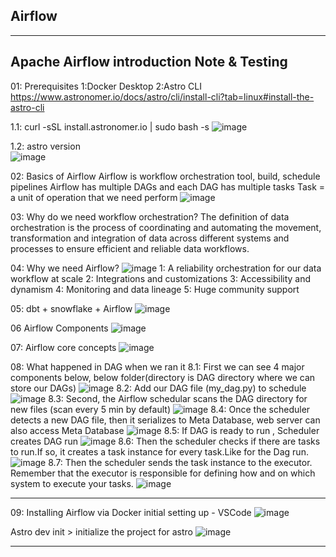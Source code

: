 ## Airflow
------------------------------------------
Apache Airflow introduction Note & Testing 
-------------------------------------------
01: Prerequisites 
        1:Docker Desktop
        2:Astro CLI  
        https://www.astronomer.io/docs/astro/cli/install-cli?tab=linux#install-the-astro-cli 
            
1.1: curl -sSL install.astronomer.io | sudo bash -s
            ![image](https://github.com/user-attachments/assets/fcb83949-b594-4dd0-9aac-d5fe8e9ee559)
        
1.2: astro version  
            ![image](https://github.com/user-attachments/assets/6fac962b-0f42-4d52-a534-615e476a2033)


02: Basics of Airflow 
            Airflow is workflow orchestration tool, build, schedule pipelines 
            Airflow has multiple DAGs and each DAG has multiple tasks 
            Task = a unit of operation that we  need perform 
            ![image](https://github.com/user-attachments/assets/adf2a9e1-bccc-4f6b-8286-4abfa750e18e) 
            

03: Why do we need workflow orchestration? 
        The definition of data orchestration is the process of coordinating and automating the movement, 
        transformation and integration of data across different systems and processes to ensure efficient
        and reliable data workflows. 

04: Why we need Airflow?
        ![image](https://github.com/user-attachments/assets/e0a3c0c2-1aa2-434d-a7ec-f853544efb3c) 
         1: A reliability orchestration for our data workflow at scale
         2: Integrations and customizations
         3: Accessibility and dynamism
         4: Monitoring and data lineage
         5: Huge community support
         
05: dbt + snowflake + Airflow 
        ![image](https://github.com/user-attachments/assets/4843d502-d5f3-4502-b3af-f9ee4d2eb0ad)
        
06 Airflow Components 
        ![image](https://github.com/user-attachments/assets/c17b8697-eaef-4dce-84f5-9cffa1a0894c)

07: Airflow core concepts
        ![image](https://github.com/user-attachments/assets/206ad3e7-c23a-4287-872b-5b98d53f4936)

 08:  What happened in DAG when we ran it
         8.1: First we can see 4 major components below, below folder(directory is DAG directory where we can store our DAGs)
                 ![image](https://github.com/user-attachments/assets/517556ab-46fd-4d78-aed8-0e4929d9894d)
        8.2: Add our DAG file (my_dag.py) to schedule 
                 ![image](https://github.com/user-attachments/assets/8504fa2f-65e0-4e16-8cb1-8c72e099759f)
        8.3: Second, the Airflow schedular scans the DAG directory for new files (scan every 5 min by default)
                ![image](https://github.com/user-attachments/assets/cfb1d35c-2962-4aa2-b68c-f01ee42c4192)
        8.4: Once the scheduler detects a new DAG file, then it serializes to Meta Database, web server can also access Meta Database
                ![image](https://github.com/user-attachments/assets/075c9fcd-5102-4710-b8b1-9e40b8a0725a)
        8.5: If DAG is ready to run , Scheduler creates DAG run
                ![image](https://github.com/user-attachments/assets/d6fb890a-2c33-43ab-9741-08fa9efcb91a)
        8.6: Then the scheduler checks if there are tasks to run.If so, it creates a task instance for every task.Like for the Dag run.
                ![image](https://github.com/user-attachments/assets/c3c7cc0d-6cc1-42ad-88bb-bcc5189f9269) 
        8.7: Then the scheduler sends the task instance to the executor. Remember that the executor is responsible for defining how and on which system to execute your 
             tasks.
                ![image](https://github.com/user-attachments/assets/b52122b6-e361-47e5-85d7-7723241f0505)

-----------------------------------------------------------------------------------------------------------------------------------------------------------------
09: Installing Airflow via Docker
initial setting up - VSCode
![image](https://github.com/user-attachments/assets/363ea0db-fd66-4205-b893-6f4eca1ad686)
                
Astro dev init > initialize the project for astro 
![image](https://github.com/user-attachments/assets/41b61a8e-7cb9-49c6-b747-1191f239ba9a)

-----------------------------------------------------------------------------------------------------------------------------------------------------------------




        


         



        


        
